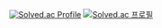 
<!--
**expelia81/expelia81** is a ✨ _special_ ✨ repository because its `README.md` (this file) appears on your GitHub profile.

Here are some ideas to get you started:

- 🔭 I’m currently working on ...
- 🌱 I’m currently learning ...
- 👯 I’m looking to collaborate on ...
- 🤔 I’m looking for help with ...
- 💬 Ask me about ...
- 📫 How to reach me: ...
- 😄 Pronouns: ...
- ⚡ Fun fact: ...
-->
[![Solved.ac Profile](http://mazassumnida.wtf/api/generate_badge?boj=expelia81)](https://solved.ac/expelia81)
[![Solved.ac
프로필](http://mazassumnida.wtf/api/v2/generate_badge?boj={expelia81})](https://solved.ac/{expelia81})

